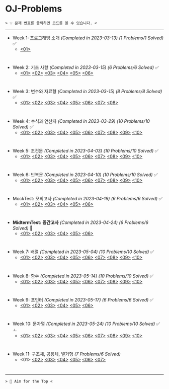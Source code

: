 ﻿# OJ-Problems

```
> 💡 문제 번호를 클릭하면 코드를 볼 수 있습니다. <
```
---
+ Week 1: 프로그래밍 소개 *(Completed in 2023-03-13)* *(1 Problems/1 Solved)* ✅
	+ [<01>](https://github.com/ParrotMan0128/OJ-Problems/blob/ea2684fe0480f35369c310394b6f40bc8639f4c5/Week1/HelloWorld.c)
#
+ Week 2: 기초 사항 *(Completed in 2023-03-15)* *(6 Problems/6 Solved)* ✅
	+ [<01>](https://github.com/ParrotMan0128/OJ-Problems/blob/ea2684fe0480f35369c310394b6f40bc8639f4c5/Week2/Week2_1.c)
	[<02>](https://github.com/ParrotMan0128/OJ-Problems/blob/ea2684fe0480f35369c310394b6f40bc8639f4c5/Week2/Week2_2.c)
	[<03>](https://github.com/ParrotMan0128/OJ-Problems/blob/ea2684fe0480f35369c310394b6f40bc8639f4c5/Week2/Week2_3.c)
	[<04>](https://github.com/ParrotMan0128/OJ-Problems/blob/ea2684fe0480f35369c310394b6f40bc8639f4c5/Week2/Week2_4.c)
	[<05>](https://github.com/ParrotMan0128/OJ-Problems/blob/ea2684fe0480f35369c310394b6f40bc8639f4c5/Week2/Week2_5.c)
	[<06>](https://github.com/ParrotMan0128/OJ-Problems/blob/ea2684fe0480f35369c310394b6f40bc8639f4c5/Week2/Week2_6.c)
#
+ Week 3: 변수와 자료형 *(Completed in 2023-03-15)* *(8 Problems/8 Solved)* ✅
	+ [<01>](https://github.com/ParrotMan0128/OJ-Problems/blob/ea2684fe0480f35369c310394b6f40bc8639f4c5/Week3/Week3_1.c)
	[<02>](https://github.com/ParrotMan0128/OJ-Problems/blob/ea2684fe0480f35369c310394b6f40bc8639f4c5/Week3/Week3_2.c)
	[<03>](https://github.com/ParrotMan0128/OJ-Problems/blob/ea2684fe0480f35369c310394b6f40bc8639f4c5/Week3/Week3_3.c)
	[<04>](https://github.com/ParrotMan0128/OJ-Problems/blob/ea2684fe0480f35369c310394b6f40bc8639f4c5/Week3/Week3_4.c)
	[<05>](https://github.com/ParrotMan0128/OJ-Problems/blob/ea2684fe0480f35369c310394b6f40bc8639f4c5/Week3/Week3_5.c)
	[<06>](https://github.com/ParrotMan0128/OJ-Problems/blob/ea2684fe0480f35369c310394b6f40bc8639f4c5/Week3/Week3_6.c)
	[<07>](https://github.com/ParrotMan0128/OJ-Problems/blob/ea2684fe0480f35369c310394b6f40bc8639f4c5/Week3/Week3_7.c)
	[<08>](https://github.com/ParrotMan0128/OJ-Problems/blob/ea2684fe0480f35369c310394b6f40bc8639f4c5/Week3/Week3_8.c)
#
+ Week 4: 수식과 연산자 *(Completed in 2023-03-29)* *(10 Problems/10 Solved)* ✅
	+ [<01>](https://github.com/ParrotMan0128/OJ-Problems/blob/ea2684fe0480f35369c310394b6f40bc8639f4c5/Week4/Week4_1.c)
	[<02>](https://github.com/ParrotMan0128/OJ-Problems/blob/ea2684fe0480f35369c310394b6f40bc8639f4c5/Week4/Week4_2.c)
	[<03>](https://github.com/ParrotMan0128/OJ-Problems/blob/ea2684fe0480f35369c310394b6f40bc8639f4c5/Week4/Week4_3.c)
	[<04>](https://github.com/ParrotMan0128/OJ-Problems/blob/ea2684fe0480f35369c310394b6f40bc8639f4c5/Week4/Week4_4.c)
	[<05>](https://github.com/ParrotMan0128/OJ-Problems/blob/ea2684fe0480f35369c310394b6f40bc8639f4c5/Week4/Week4_5.c)
	[<06>](https://github.com/ParrotMan0128/OJ-Problems/blob/ea2684fe0480f35369c310394b6f40bc8639f4c5/Week4/Week4_6.c)
	[<07>](https://github.com/ParrotMan0128/OJ-Problems/blob/ea2684fe0480f35369c310394b6f40bc8639f4c5/Week4/Week4_7.c)
	[<08>](https://github.com/ParrotMan0128/OJ-Problems/blob/ea2684fe0480f35369c310394b6f40bc8639f4c5/Week4/Week4_8.c)
	[<09>](https://github.com/ParrotMan0128/OJ-Problems/blob/ea2684fe0480f35369c310394b6f40bc8639f4c5/Week4/Week4_9.c)
	[<10>](https://github.com/ParrotMan0128/OJ-Problems/blob/ea2684fe0480f35369c310394b6f40bc8639f4c5/Week4/Week4_10.c)
#
+ Week 5: 조건문 *(Completed in 2023-04-03)* *(10 Problems/10 Solved)* ✅
	+ [<01>](https://github.com/ParrotMan0128/OJ-Problems/blob/ea2684fe0480f35369c310394b6f40bc8639f4c5/Week5/Week5_1.c)
	[<02>](https://github.com/ParrotMan0128/OJ-Problems/blob/ea2684fe0480f35369c310394b6f40bc8639f4c5/Week5/Week5_2.c)
	[<03>](https://github.com/ParrotMan0128/OJ-Problems/blob/ea2684fe0480f35369c310394b6f40bc8639f4c5/Week5/Week5_3.c)
	[<04>](https://github.com/ParrotMan0128/OJ-Problems/blob/ea2684fe0480f35369c310394b6f40bc8639f4c5/Week5/Week5_4.c)
	[<05>](https://github.com/ParrotMan0128/OJ-Problems/blob/ea2684fe0480f35369c310394b6f40bc8639f4c5/Week5/Week5_5.c)
	[<06>](https://github.com/ParrotMan0128/OJ-Problems/blob/ea2684fe0480f35369c310394b6f40bc8639f4c5/Week5/Week5_6.c)
	[<07>](https://github.com/ParrotMan0128/OJ-Problems/blob/ea2684fe0480f35369c310394b6f40bc8639f4c5/Week5/Week5_7.c)
	[<08>](https://github.com/ParrotMan0128/OJ-Problems/blob/ea2684fe0480f35369c310394b6f40bc8639f4c5/Week5/Week5_8.c)
	[<09>](https://github.com/ParrotMan0128/OJ-Problems/blob/ea2684fe0480f35369c310394b6f40bc8639f4c5/Week5/Week5_9.c)
	[<10>](https://github.com/ParrotMan0128/OJ-Problems/blob/ea2684fe0480f35369c310394b6f40bc8639f4c5/Week5/Week5_10.c) 
# 
+ Week 6: 반복문 *(Completed in 2023-04-10)* *(10 Problems/10 Solved)* ✅
	+ [<01>](https://github.com/ParrotMan0128/OJ-Problems/blob/ea2684fe0480f35369c310394b6f40bc8639f4c5/Week6/Week6_1.c)
	[<02>](https://github.com/ParrotMan0128/OJ-Problems/blob/ea2684fe0480f35369c310394b6f40bc8639f4c5/Week6/Week6_2.c)
	[<03>](https://github.com/ParrotMan0128/OJ-Problems/blob/ea2684fe0480f35369c310394b6f40bc8639f4c5/Week6/Week6_3.c)
	[<04>](https://github.com/ParrotMan0128/OJ-Problems/blob/ea2684fe0480f35369c310394b6f40bc8639f4c5/Week6/Week6_4.c)
	[<05>](https://github.com/ParrotMan0128/OJ-Problems/blob/ea2684fe0480f35369c310394b6f40bc8639f4c5/Week6/Week6_5.c)
	[<06>](https://github.com/ParrotMan0128/OJ-Problems/blob/ea2684fe0480f35369c310394b6f40bc8639f4c5/Week6/Week6_6.c)
	[<07>](https://github.com/ParrotMan0128/OJ-Problems/blob/ea2684fe0480f35369c310394b6f40bc8639f4c5/Week6/Week6_7.c)
	[<08>](https://github.com/ParrotMan0128/OJ-Problems/blob/ea2684fe0480f35369c310394b6f40bc8639f4c5/Week6/Week6_8.c)
	[<09>](https://github.com/ParrotMan0128/OJ-Problems/blob/ea2684fe0480f35369c310394b6f40bc8639f4c5/Week6/Week6_9.c)
	[<10>](https://github.com/ParrotMan0128/OJ-Problems/blob/ea2684fe0480f35369c310394b6f40bc8639f4c5/Week6/Week6_10.c)  
#
+ MockTest: 모의고사 *(Completed in 2023-04-19)* *(6 Problems/6 Solved)* ✅
	+ [<01>](https://github.com/ParrotMan0128/OJ-Problems/blob/ea2684fe0480f35369c310394b6f40bc8639f4c5/MockTest/Problem1.c)
	[<02>](https://github.com/ParrotMan0128/OJ-Problems/blob/ea2684fe0480f35369c310394b6f40bc8639f4c5/MockTest/Problem2.c)
	[<03>](https://github.com/ParrotMan0128/OJ-Problems/blob/ea2684fe0480f35369c310394b6f40bc8639f4c5/MockTest/Problem3.c)
	[<04>](https://github.com/ParrotMan0128/OJ-Problems/blob/ea2684fe0480f35369c310394b6f40bc8639f4c5/MockTest/Problem4.c)
	[<05>](https://github.com/ParrotMan0128/OJ-Problems/blob/ea2684fe0480f35369c310394b6f40bc8639f4c5/MockTest/Problem5.c)
	[<06>](https://github.com/ParrotMan0128/OJ-Problems/blob/ea2684fe0480f35369c310394b6f40bc8639f4c5/MockTest/Problem6.c)
#  
+ **MidtermTest: 중간고사** *(Completed in 2023-04-24)* *(6 Problems/6 Solved)* 💯
	+ [<01>](https://github.com/ParrotMan0128/OJ-Problems/blob/ea2684fe0480f35369c310394b6f40bc8639f4c5/MidtermTest/Problem1.c)
	[<02>](https://github.com/ParrotMan0128/OJ-Problems/blob/ea2684fe0480f35369c310394b6f40bc8639f4c5/MidtermTest/Problem2.c)
	[<03>](https://github.com/ParrotMan0128/OJ-Problems/blob/ea2684fe0480f35369c310394b6f40bc8639f4c5/MidtermTest/Problem3.c)
	[<04>](https://github.com/ParrotMan0128/OJ-Problems/blob/ea2684fe0480f35369c310394b6f40bc8639f4c5/MidtermTest/Problem4.c)
	[<05>](https://github.com/ParrotMan0128/OJ-Problems/blob/ea2684fe0480f35369c310394b6f40bc8639f4c5/MidtermTest/Problem5.c)
	[<06>](https://github.com/ParrotMan0128/OJ-Problems/blob/ea2684fe0480f35369c310394b6f40bc8639f4c5/MidtermTest/Problem6.c)  
#
+ Week 7: 배열 *(Completed in 2023-05-04)* *(10 Problems/10 Solved)* ✅
	+ [<01>](https://github.com/ParrotMan0128/OJ-Problems/blob/ea2684fe0480f35369c310394b6f40bc8639f4c5/Week7/Week7_1.c)
	[<02>](https://github.com/ParrotMan0128/OJ-Problems/blob/ea2684fe0480f35369c310394b6f40bc8639f4c5/Week7/Week7_2.c)
	[<03>](https://github.com/ParrotMan0128/OJ-Problems/blob/ea2684fe0480f35369c310394b6f40bc8639f4c5/Week7/Week7_3.c)
	[<04>](https://github.com/ParrotMan0128/OJ-Problems/blob/ea2684fe0480f35369c310394b6f40bc8639f4c5/Week7/Week7_4.c)
	[<05>](https://github.com/ParrotMan0128/OJ-Problems/blob/ea2684fe0480f35369c310394b6f40bc8639f4c5/Week7/Week7_5.c)
	[<06>](https://github.com/ParrotMan0128/OJ-Problems/blob/ea2684fe0480f35369c310394b6f40bc8639f4c5/Week7/Week7_6.c)
	[<07>](https://github.com/ParrotMan0128/OJ-Problems/blob/ea2684fe0480f35369c310394b6f40bc8639f4c5/Week7/Week7_7.c)
	[<08>](https://github.com/ParrotMan0128/OJ-Problems/blob/ea2684fe0480f35369c310394b6f40bc8639f4c5/Week7/Week7_8.c)
	[<09>](https://github.com/ParrotMan0128/OJ-Problems/blob/ea2684fe0480f35369c310394b6f40bc8639f4c5/Week7/Week7_9.c)
	[<10>](https://github.com/ParrotMan0128/OJ-Problems/blob/ea2684fe0480f35369c310394b6f40bc8639f4c5/Week7/Week7_10.c) 
# 
+ Week 8: 함수 *(Completed in 2023-05-14)* *(10 Problems/10 Solved)* ✅
	+ [<01>](https://github.com/ParrotMan0128/OJ-Problems/blob/ea2684fe0480f35369c310394b6f40bc8639f4c5/Week8/Week8_1.c)
	[<02>](https://github.com/ParrotMan0128/OJ-Problems/blob/ea2684fe0480f35369c310394b6f40bc8639f4c5/Week8/Week8_2.c)
	[<03>](https://github.com/ParrotMan0128/OJ-Problems/blob/ea2684fe0480f35369c310394b6f40bc8639f4c5/Week8/Week8_3.c)
	[<04>](https://github.com/ParrotMan0128/OJ-Problems/blob/ea2684fe0480f35369c310394b6f40bc8639f4c5/Week8/Week8_4.c)
	[<05>](https://github.com/ParrotMan0128/OJ-Problems/blob/ea2684fe0480f35369c310394b6f40bc8639f4c5/Week8/Week8_5.c)
	[<06>](https://github.com/ParrotMan0128/OJ-Problems/blob/ea2684fe0480f35369c310394b6f40bc8639f4c5/Week8/Week8_6.c)
	[<07>](https://github.com/ParrotMan0128/OJ-Problems/blob/ea2684fe0480f35369c310394b6f40bc8639f4c5/Week8/Week8_7.c)
	[<08>](https://github.com/ParrotMan0128/OJ-Problems/blob/ea2684fe0480f35369c310394b6f40bc8639f4c5/Week8/Week8_8.c)
	[<09>](https://github.com/ParrotMan0128/OJ-Problems/blob/ea2684fe0480f35369c310394b6f40bc8639f4c5/Week8/Week8_9.c)
	[<10>](https://github.com/ParrotMan0128/OJ-Problems/blob/ea2684fe0480f35369c310394b6f40bc8639f4c5/Week8/Week8_10.c)
#  
+ Week 9: 포인터 *(Completed in 2023-05-17)* *(6 Problems/6 Solved)* ✅
	+ [<01>](https://github.com/ParrotMan0128/OJ-Problems/blob/ea2684fe0480f35369c310394b6f40bc8639f4c5/Week9/Week9_1.c)
	[<02>](https://github.com/ParrotMan0128/OJ-Problems/blob/ea2684fe0480f35369c310394b6f40bc8639f4c5/Week9/Week9_2.c)
	[<03>](https://github.com/ParrotMan0128/OJ-Problems/blob/ea2684fe0480f35369c310394b6f40bc8639f4c5/Week9/Week9_3.c)
	[<04>](https://github.com/ParrotMan0128/OJ-Problems/blob/ea2684fe0480f35369c310394b6f40bc8639f4c5/Week9/Week9_4.c)
	[<05>](https://github.com/ParrotMan0128/OJ-Problems/blob/ea2684fe0480f35369c310394b6f40bc8639f4c5/Week9/Week9_5.c)
	[<06>](https://github.com/ParrotMan0128/OJ-Problems/blob/ea2684fe0480f35369c310394b6f40bc8639f4c5/Week9/Week9_6.c)
# 
+ Week 10: 문자열 *(Completed in 2023-05-24)* *(10 Problems/10 Solved)* ✅ㅗ
	+ [<01>](https://github.com/ParrotMan0128/OJ-Problems/blob/ea2684fe0480f35369c310394b6f40bc8639f4c5/Week10/Week10_1.c)
	[<02>](https://github.com/ParrotMan0128/OJ-Problems/blob/ea2684fe0480f35369c310394b6f40bc8639f4c5/Week10/Week10_2.c)
	[<03>](https://github.com/ParrotMan0128/OJ-Problems/blob/ea2684fe0480f35369c310394b6f40bc8639f4c5/Week10/Week10_3.c)
	[<04>](https://github.com/ParrotMan0128/OJ-Problems/blob/ea2684fe0480f35369c310394b6f40bc8639f4c5/Week10/Week10_4.c)
	[<05>](https://github.com/ParrotMan0128/OJ-Problems/blob/ea2684fe0480f35369c310394b6f40bc8639f4c5/Week10/Week10_5.c)
	[<06>](https://github.com/ParrotMan0128/OJ-Problems/blob/ea2684fe0480f35369c310394b6f40bc8639f4c5/Week10/Week10_6.c)
	[<07>](https://github.com/ParrotMan0128/OJ-Problems/blob/ea2684fe0480f35369c310394b6f40bc8639f4c5/Week10/Week10_7.c)
	[<08>](https://github.com/ParrotMan0128/OJ-Problems/blob/ea2684fe0480f35369c310394b6f40bc8639f4c5/Week10/Week10_8.c)
	[<09>](https://github.com/ParrotMan0128/OJ-Problems/blob/ea2684fe0480f35369c310394b6f40bc8639f4c5/Week10/Week10_9.c)
	[<10>](https://github.com/ParrotMan0128/OJ-Problems/blob/ea2684fe0480f35369c310394b6f40bc8639f4c5/Week10/Week10_10.c)
#
+ Week 11: 구조체, 공용체, 열거형 *(7 Problems/6 Solved)*
	+ <01>
	[<02>](https://github.com/ParrotMan0128/OJ-Problems/blob/ea2684fe0480f35369c310394b6f40bc8639f4c5/Week11/Week11_2.c)
	[<03>](https://github.com/ParrotMan0128/OJ-Problems/blob/ea2684fe0480f35369c310394b6f40bc8639f4c5/Week11/Week11_3.c)
	[<04>](https://github.com/ParrotMan0128/OJ-Problems/blob/ea2684fe0480f35369c310394b6f40bc8639f4c5/Week11/Week11_4.c)
	[<05>](https://github.com/ParrotMan0128/OJ-Problems/blob/ea2684fe0480f35369c310394b6f40bc8639f4c5/Week11/Week11_5.c)
	[<06>](https://github.com/ParrotMan0128/OJ-Problems/blob/ea2684fe0480f35369c310394b6f40bc8639f4c5/Week11/Week11_6.c)
	[<07>](https://github.com/ParrotMan0128/OJ-Problems/blob/ea2684fe0480f35369c310394b6f40bc8639f4c5/Week11/Week11_7.c)
#
---
```
> 💯 Aim for the Top <
```
